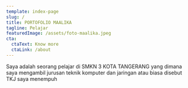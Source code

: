 ```yaml
---
template: index-page
slug: /
title: PORTOFOLIO MAALIKA
tagline: Pelajar
featuredImage: /assets/foto-maalika.jpeg
cta:
  ctaText: Know more
  ctaLink: /about
---
```


Saya adalah seorang pelajar di SMKN 3 KOTA TANGERANG yang dimana saya mengambil jurusan teknik komputer dan jaringan atau biasa disebut TKJ saya menempuh
